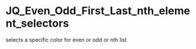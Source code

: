 # JQ_Even_Odd_First_Last_nth_element_selectors
selects a specific color for even or odd or nth list 
